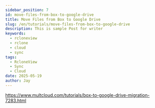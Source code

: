 ```yaml
---
sidebar_position: 7
id: move-files-from-box-to-google-drive
title: Move Files from Box to Google Drive
slug: /en/tutorials/move-files-from-box-to-google-drive
description: This is sample Post for writer
keywords:
  - rcloneview
  - rclone
  - cloud
  - sync
tags:
  - RcloneView
  - Sync
  - Cloud
date: 2025-05-19
author: Jay
---
```

https://www.multcloud.com/tutorials/box-to-google-drive-migration-7283.html